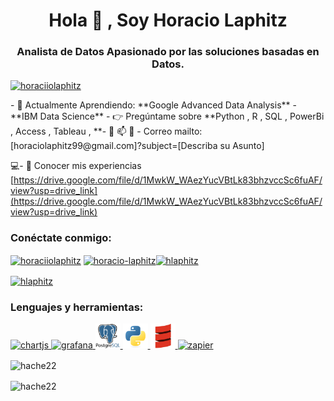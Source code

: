 <h1 align="center">Hola 👋 , Soy Horacio Laphitz</h1><h3 align="center">Analista de Datos Apasionado por las soluciones basadas en Datos.</h3><p align="left"> <a href="https://twitter.com/horaciiolaphitz" target="blank"><img src="https://img.shields.io/twitter/follow/horaciiolaphitz?logo=twitter&style=for-the-badge" alt="horaciiolaphitz" /></a> </p>
- 👨 Actualmente Aprendiendo: **Google Advanced Data Analysis** - **IBM Data Science**  
- 👉 Pregúntame sobre **Python , R , SQL , PowerBi , Access , Tableau , **- 💬 📫 🌱
- Correo mailto:[horaciolaphitz99@gmail.com]?subject=[Describa su Asunto]

💻- 📄 Conocer mis experiencias [https://drive.google.com/file/d/1MwkW_WAezYucVBtLk83bhzvccSc6fuAF/view?usp=drive_link](https://drive.google.com/file/d/1MwkW_WAezYucVBtLk83bhzvccSc6fuAF/view?usp=drive_link)

<h3 align="left">Conéctate conmigo:</h3><p align="left">

<a href="https://twitter.com/horaciiolaphitz" target="blank"><img align="center" src="https://raw.githubusercontent.com/rahuldkjain/github-profile-readme-generator/master/src/images/icons/Social/twitter.svg" alt="horaciiolaphitz" height="30" width="40" /></a>
<a href="https://linkedin.com/in/horacio-laphitz" target="en blanco"><img align="center" src="https://raw.githubusercontent.com/rahuldkjain/github-profile-readme-generator/master/src/images/icons/Social/linked-in-alt.svg" alt="horacio-laphitz" height="30" width="40" /></a><a href="https://fb.com/hlaphitz" target="blank"><img align="center" src="https://raw.githubusercontent.com/rahuldkjain/github-profile-readme-generator/master/src/images/icons/Social/facebook.svg" alt="hlaphitz" height="30" width="40" /></a>

<a href="https://instagram.com/hlaphitz" target="blank"><img align="center" src="https://raw.githubusercontent.com/rahuldkjain/github-profile-readme-generator/master/src/images/icons/Social/instagram.svg" alt="hlaphitz" height="30" width="40" /></a>
</p><h3 align="left">Lenguajes y herramientas:</h3><p align="left">


<a href="https://www.chartjs.org" target="_blank" rel="noreferrer"> <img src="https://www.chartjs.org/media/logo-title.svg" alt="chartjs" width="40" height="40"/> </a> <a href="https://grafana.com" target="_blank" rel="noreferrer"> <img src="https://www.vectorlogo.zone/logos/grafana/grafana-icon.svg" alt="grafana" width="40" height="40"/> </a> <a href="https://www.postgresql.org" target="_blank" rel="noreferrer"> <img src="https://raw.githubusercontent.com/devicons/devicon/master/icons/postgresql/postgresql-original-wordmark.svg" alt="postgresql" width="40" height="40"/> </a> <a href="https://www.python.org" target="_blank" rel="noreferrer"> <img src="https://raw.githubusercontent.com/devicons/devicon/master/icons/python/python-original.svg" alt="python" width="40" height="40"/> </a> <a href="https://www.scala-lang.org" target="_blank" rel="noreferrer"> <img src="https://raw.githubusercontent.com/devicons/devicon/master/icons/scala/scala-original.svg" alt="scala" width="40" height="40"/> </a> <a href="https://zapier.com" target="_blank" rel="noreferrer"> <img src="https://www.vectorlogo.zone/logos/zapier/zapier-icon.svg" alt="zapier" width="40" height="40"/> </a> </p>

<p><img align="center" src="https://github-readme-stats.vercel.app/api/top-langs?username=hache22&show_icons=true&locale=en&layout=compact" alt="hache22" /></p>

<p><img align="center" src="https://github-readme-streak-stats.herokuapp.com/?user=hache22&" alt="hache22" /></p>
